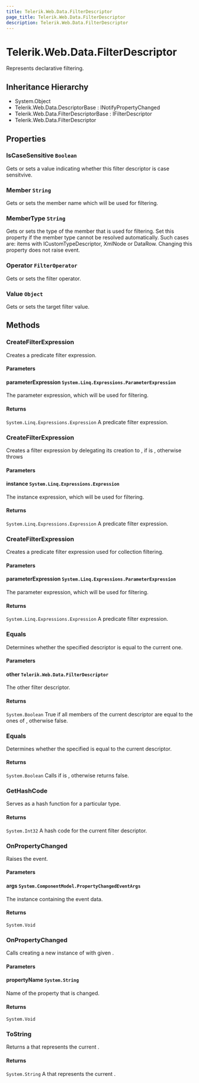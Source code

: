 ```yaml
---
title: Telerik.Web.Data.FilterDescriptor
page_title: Telerik.Web.Data.FilterDescriptor
description: Telerik.Web.Data.FilterDescriptor
---
```


# Telerik.Web.Data.FilterDescriptor

Represents declarative filtering.

## Inheritance Hierarchy

* System.Object
* Telerik.Web.Data.DescriptorBase : INotifyPropertyChanged
* Telerik.Web.Data.FilterDescriptorBase : IFilterDescriptor
* Telerik.Web.Data.FilterDescriptor

## Properties

###  IsCaseSensitive `Boolean`

Gets or sets a value indicating whether this filter descriptor is case sensitvive.

###  Member `String`

Gets or sets the member name which will be used for filtering.

###  MemberType `String`

Gets or sets the type of the member that is used for filtering.
            Set this property if the member type cannot be resolved automatically.
            Such cases are: items with ICustomTypeDescriptor, XmlNode or DataRow.
            Changing this property does not raise
             event.

###  Operator `FilterOperator`

Gets or sets the filter operator.

###  Value `Object`

Gets or sets the target filter value.

## Methods

###  CreateFilterExpression

Creates a predicate filter expression.

#### Parameters

#### parameterExpression `System.Linq.Expressions.ParameterExpression`

The parameter expression, which will be used for filtering.

#### Returns

`System.Linq.Expressions.Expression` A predicate filter expression.

###  CreateFilterExpression

Creates a filter expression by delegating its creation to
            , if
             is , otherwise throws

#### Parameters

#### instance `System.Linq.Expressions.Expression`

The instance expression, which will be used for filtering.

#### Returns

`System.Linq.Expressions.Expression` A predicate filter expression.

###  CreateFilterExpression

Creates a predicate filter expression used for collection filtering.

#### Parameters

#### parameterExpression `System.Linq.Expressions.ParameterExpression`

The parameter expression, which will be used for filtering.

#### Returns

`System.Linq.Expressions.Expression` A predicate filter expression.

###  Equals

Determines whether the specified  descriptor
            is equal to the current one.

#### Parameters

#### other `Telerik.Web.Data.FilterDescriptor`

The other filter descriptor.

#### Returns

`System.Boolean` True if all members of the current descriptor are
            equal to the ones of , otherwise false.

###  Equals

Determines whether the specified 
            is equal to the current descriptor.

#### Returns

`System.Boolean` Calls 
            if  is , otherwise
            returns false.

###  GetHashCode

Serves as a hash function for a particular type.

#### Returns

`System.Int32` A hash code for the current filter descriptor.

###  OnPropertyChanged

Raises the  event.

#### Parameters

#### args `System.ComponentModel.PropertyChangedEventArgs`

The  instance containing the event data.

#### Returns

`System.Void` 

###  OnPropertyChanged

Calls 
            creating a new instance of  with given .

#### Parameters

#### propertyName `System.String`

Name of the property that is changed.

#### Returns

`System.Void` 

###  ToString

Returns a  that represents the current .

#### Returns

`System.String` A  that represents the current .

